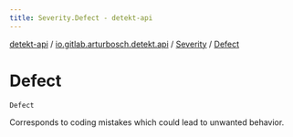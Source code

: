 ```yaml
---
title: Severity.Defect - detekt-api
---
```


[detekt-api](../../index.html) / [io.gitlab.arturbosch.detekt.api](../index.html) / [Severity](index.html) / [Defect](./-defect.html)

# Defect

`Defect`

Corresponds to coding mistakes which could lead to unwanted behavior.

